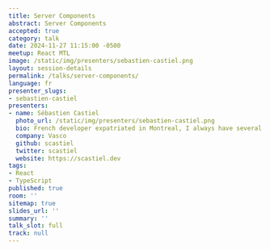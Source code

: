 ```yaml
---
title: Server Components
abstract: Server Components
accepted: true
category: talk
date: 2024-11-27 11:15:00 -0500
meetup: React MTL
image: /static/img/presenters/sebastien-castiel.png
layout: session-details
permalink: /talks/server-components/
language: fr
presenter_slugs:
- sebastien-castiel
presenters:
- name: Sébastien Castiel
  photo_url: /static/img/presenters/sebastien-castiel.png
  bio: French developer expatriated in Montreal, I always have several side projects ongoing, and I love sharing what I learn on this blog, in talks, on Twitter , or occasionnaly in books.
  company: Vasco
  github: scastiel
  twitter: scastiel
  website: https://scastiel.dev
tags:
- React
- TypeScript
published: true
room: ''
sitemap: true
slides_url: ''
summary: ''
talk_slot: full
track: null
---
```


